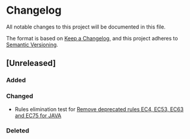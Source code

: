 # Changelog

All notable changes to this project will be documented in this file.

The format is based on [Keep a Changelog](https://keepachangelog.com/en/1.0.0/),
and this project adheres to [Semantic Versioning](https://semver.org/spec/v2.0.0.html).

## [Unreleased]

### Added

### Changed

- Rules elimination test for [Remove deprecated rules EC4, EC53, EC63 and EC75 for JAVA](https://github.com/green-code-initiative/ecoCode/pull/272)

### Deleted

